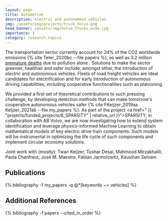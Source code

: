 ```yaml
---
layout: page
title: Automotive
description: electric and autonomous vehicles
img: /assets/img/projects/truck_Volvo.png
head_banner: /assets/img/Volvo_trucks_wide.jpg
importance: 3
category: research topics
---
```


The transportation sector currently account for 24% of the CO2 worldwide emissions {% cite Teter_2020bc --file papers %}, as well as 3.2 million <a href="https://www.unep.org/explore-topics/energy/what-we-do/transport" target="_blank">premature deaths</a>  due to pollution alone . Solutions to make the sector greenier, healthier and safer include, amongst other, the introduction of _electric_ and _autonomous_ vehicles. Fleets of road freight vehicles are ideal candidates for electrification and for early introduction of autonomous driving capabilities, including cooperative functionalities such as platooning.

We provided a first set of theoretical contributions to such pressing challenge, by developing detection methods that can make tomorrow's cooperative autonomous vehicles safer {% cite FKeijzer_2019aa Keijzer_2021ab --file my_papers %}.
As part of the project <a href=" {{ "projects/funded_projects/6_SPARSITY" | relative_url }}">SPARSITY</a>, in collaboration with AB Volvo, we are now investigating how to extend system identification and leverage physics-informed Machine Learning to obtain mathematical models of key electric drive train components. Such models will be instrumental in optimizing the life cycle of such components and implement circular economy solutions.


<span class="project--description">Joint work with (mostly)</span>: Twan Keijzer, Tushar Desai, Mahmood Mirzakhalili, Paula Chanfreut, José M. Maestre, Fabian Jarmolowitz, Kausihan Selvam.

## Publications

<div class="publications">
    {% bibliography -f my_papers -q @*[keywords ~= vehicles] %}
</div>

## Additional References

<div class="publications">
    {% bibliography -f papers --cited_in_order %}
</div>